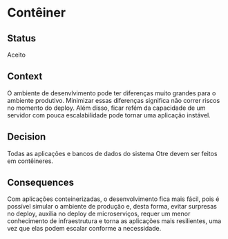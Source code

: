 # Contêiner

## Status

Aceito

## Context

O ambiente de desenvlvimento pode ter diferenças muito grandes para o ambiente produtivo. Minimizar essas diferenças significa não correr riscos no momento do deploy. Além disso, ficar refém da capacidade de um servidor com pouca escalabilidade pode tornar uma aplicação instável.

## Decision

Todas as aplicações e bancos de dados do sistema Otre devem ser feitos em contêineres.

## Consequences

Com aplicações conteinerizadas, o desenvolvimento fica mais fácil, pois é possível simular o ambiente de produção e, desta forma, evitar surpresas no deploy, auxilia no deploy de microserviços, requer um menor conhecimento de infraestrutura e torna as aplicações mais resilientes, uma vez que elas podem escalar conforme a necessidade.
